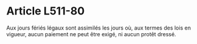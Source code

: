 # Article L511-80

Aux jours fériés légaux sont assimilés les jours où, aux termes des lois en vigueur, aucun paiement ne peut être exigé, ni aucun protêt dressé.
